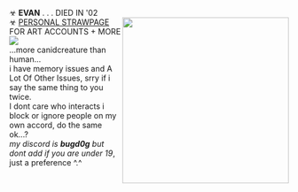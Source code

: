 ☣ **EVAN** . . . DIED IN '02 <br/> <img align="right" height="300" src="https://i.imgur.com/hJ2aFlG.png" />
☣ [PERSONAL STRAWPAGE](https://w0lf.straw.page) FOR ART ACCOUNTS + MORE  <br/> 
<img src="https://gifcity.carrd.co/assets/images/gallery39/59e6c9a7.gif?v=47652796"> 
</a>
<br/> ...more canidcreature than human... <br/>
i have memory issues and A Lot Of Other Issues, srry if i say the same thing to you twice. <br/> I dont care who interacts i block or ignore people on my own accord, do the same ok...? <br/> *my discord is **bugd0g** but dont add if you are under 19*, just a preference ^.^
